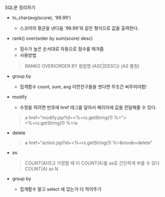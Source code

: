 SQL문 정리하기  
- to_char(avg(score), '99.99')  
	- 스코어의 평균을 낸다음 '99.99'와 같은 형식으로 값을 출력한다. 

- rank() over(order by sum(score) desc)
	- 점수가 높은 순서대로 자동으로 점수를 매겨줌 
	- 사용방법 
	> RANK() OVER(ORDER BY 컬럼명 (ASC|DESC)) (AS 별칭)

- group by 
	- 집계함수 count, sum, avg 이런친구들을 썻다면 무조건 써주어야함!

- modify
	- 수정을 하려면 번호에 href 태그를 달아서 페이지에 값을 전달해줄 수 있다.
	> a href="modify.jsp?id=<%=rs.getString(1) %>"><%=rs.getString(1) %>/a

- delete 
	> a href="action.jsp?id=<%=rs.getString(1) %>&mode=delete"
- as 
	> COUNT(A)라고 가정할 때 이 COUNT(A)를 as로 간단하게 부를 수 있다 <br>
	> COUNT(A) as N
- group by 
	- 집계함수 말고 select 에 있는거 다 적어주기 
